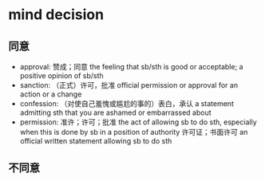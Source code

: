 # mind decision

## 同意

- approval: 赞成；同意 the feeling that sb/sth is good or acceptable; a positive opinion of sb/sth
- sanction: （正式）许可，批准 official permission or approval for an action or a change
- confession: （对使自己羞愧或尴尬的事的）表白，承认 a statement admitting sth that you are ashamed or embarrassed about
- permission: 准许；许可；批准 the act of allowing sb to do sth, especially when this is done by sb in a position of authority 许可证；书面许可 an official written statement allowing sb to do sth

## 不同意


